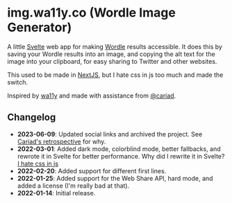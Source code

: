# img.wa11y.co (Wordle Image Generator)

A little [Svelte](https://svelte.dev) web app for making [Wordle](https://www.nytimes.com/games/wordle/index.html) results accessible. It does this by saving your Wordle results into an image, and copying the alt text for the image into your clipboard, for easy sharing to Twitter and other websites.

This used to be made in [NextJS](https://nextjs.org), but I hate css in js too much and made the switch.

Inspired by [wa11y](https://wa11y.co) and made with assistance from [@cariad](https://twitter.com/cariadeccleston).

## Changelog

- **2023-06-09**: Updated social links and archived the project. See [Cariad's retrospective](https://unbuild.blog/wa11y-co-retrospective) for why.
- **2022-03-01**: Added dark mode, colorblind mode, better fallbacks, and rewrote it in Svelte for better performance. Why did I rewrite it in Svelte? [I hate css in js](https://bradfrost.com/blog/link/why-were-breaking-up-with-css-in-js)
- **2022-02-20**: Added support for different first lines.
- **2022-01-25**: Added support for the Web Share API, hard mode, and added a license (I'm really bad at that).
- **2022-01-14**: Initial release.
